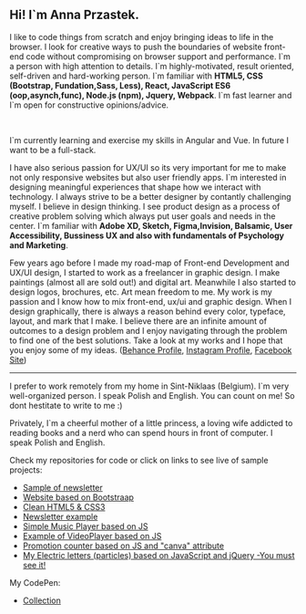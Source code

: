 <h2><strong>Hi! I`m Anna Przastek.</strong></h2>

<p>I like to code things from scratch and enjoy bringing ideas to life in the browser. I look for creative ways to push the boundaries of website front-end code without compromising on browser support and performance. I`m a person with high attention to details. I`m highly-motivated, result oriented, self-driven and hard-working person.
I`m familiar with <strong>HTML5, CSS (Bootstrap, Fundation,Sass, Less), React, JavaScript ES6 (oop,asynch,func), Node.js (npm), Jquery, Webpack</strong>. 
I`m fast learner and I`m open for constructive opinions/advice. </p>
<br>
<p> I`m currently learning and exercise my skills in Angular and Vue. In future I want to be a full-stack.</p>
<p>I have also serious passion for UX/UI so its very important for me to make not only responsive websites but also user friendly apps.
I`m interested in designing meaningful experiences that shape how we interact with technology. I always strive to be a better designer by contantly challenging myself. 
I believe in design thinking. I see product design as a process of creative problem solving which always put user goals and needs in the center.
I`m familiar with <strong>Adobe XD, Sketch, Figma,Invision, Balsamic, User Accessibility, Bussiness UX and also with fundamentals of Psychology and Marketing</strong>.</p>
<p>Few years ago before I made my road-map of Front-end Development and UX/UI design, I started to work as a freelancer in graphic design. I make paintings (almost all are sold out!) and digital art. Meanwhile I also started to design logos, brochures, etc. 
Art mean freedom to me. My work is my passion and I know how to mix front-end, ux/ui and graphic design. When I design graphically, there is always a reason behind every color, typeface, layout, and mark that I make. I believe there are an infinite amount of outcomes to a design problem and I enjoy navigating through the problem to find one of the best solutions. Take a look at my works and I hope that you enjoy some of my ideas. (<a href="https://www.behance.net/annaprzastek1">Behance Profile</a>, <a href="https://www.instagram.com/im_anna.p/">Instagram Profile</a>, <a href="https://www.facebook.com/AnnaPrzastek">Facebook Site</a>)</p>
<hr>
<p>I prefer to work remotely from my home in Sint-Niklaas (Belgium). I`m very well-organized person. I speak Polish and English. You can count on me! So dont hestitate to write to me :) </p> 
<p>Privately, I`m a cheerful mother of a little princess, a loving wife addicted to reading books and a nerd who can spend hours in front of computer. I speak Polish and English. </p>
<p>Check my repositories for code or click on links to see live of sample projects:</p>
<ul>
  <li><a href="https://aprzastek.github.io/Responsive-email-sample/"> Sample of newsletter</a></li>
  <li><a href="https://aprzastek.github.io/Bootstrap-website/">Website based on Bootstraap</a></li>
  <li><a href="https://aprzastek.github.io/Clean-HTML-and-CSS/"> Clean HTML5 & CSS3</a></li>
  <li><a href="https://aprzastek.github.io/Responsive-e-mail-example/">Newsletter example</a></li>
  <li><a href="https://aprzastek.github.io/musicplayer/">Simple Music Player based on JS</a></li>
  <li><a href="https://aprzastek.github.io/VideoPlayer/">Example of VideoPlayer based on JS</a></l>
  <li><a href="https://aprzastek.github.io/Counter/">Promotion counter based on JS and "canva" attribute</a></l>
  <li><a href="https://aprzastek.github.io/Electric_letters/">My Electric letters (particles) based on JavaScript and jQuery -You must see it!</a></li>
  </ul>
 <p> My CodePen:</p>
 <ul>
  <li><a href="https://codepen.io/collection/OLpEEN">Collection</a></li>
  </ul>
